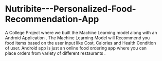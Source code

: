 # Nutribite---Personalized-Food-Recommendation-App
A College Project where we built the Machine Learning model along with an Android Application . The Machine Learning Model will Recommend you food items based on the user input like Cost, Calories and Health Condition of user. Android app is just an online food ordering app where you can place orders from variety of different restaurants .
